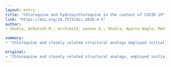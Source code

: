 ```yaml
---
layout: entry
title: "Chloroquine and hydroxychloroquine in the context of COVID-19"
link: "https://doi.org/10.7573/dic.2020-4-5"
author:
- Shukla, Ashutosh M.; Archibald, Lennox K.; Shukla, Aparna Wagle; Mehta, Hiren J.; Cherabuddi, Kartikeya

summary:
- "Chloroquine and closely related structural analogs employed initially for malaria are now gaining worldwide attention due to the rapidly spreading pandemic caused by severe acute respiratory syndrome-coronavirus disease (COVID) of 2019. The hard efficacy data have been limited thus far. This review aims to present the available in vitro and clinical data for the role of chloroquin/hydroxychloroquiine in COVID-19. It attempts to put them into perspective, especially relating to the different risks/benefits in the treatment of malaria has been employed for the treatment gaining global attention."

original:
- "Chloroquine and closely related structural analogs, employed initially for the treatment of malaria, are now gaining worldwide attention due to the rapidly spreading pandemic caused by severe acute respiratory syndrome-coronavirus-2, named coronavirus disease (COVID) of 2019 (COVID-19). Although much of this attention has a mechanistic basis, the hard efficacy data for chloroquine/hydroxychloroquine in the management of the clinical syndrome of COVID-19 have been limited thus far. This review aims to present the available in vitro and clinical data for the role of chloroquine/hydroxychloroquine in COVID-19 and attempts to put them into perspective, especially in relation to the different risks/benefits particular to each patient who may require treatment."
---
```


